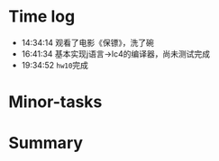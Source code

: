 # Time log

- 14:34:14 观看了电影《保镖》，洗了碗
- 16:41:34 基本实现j语言->lc4的编译器，尚未测试完成
- 19:34:52 `hw10`完成

# Minor-tasks

# Summary
